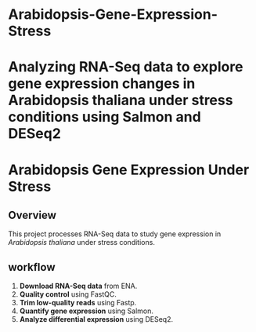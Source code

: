 # Arabidopsis-Gene-Expression-Stress
Analyzing RNA-Seq data to explore gene expression changes in Arabidopsis thaliana under stress conditions using Salmon and DESeq2
=======
# Arabidopsis Gene Expression Under Stress

## Overview
This project processes RNA-Seq data to study gene expression in *Arabidopsis thaliana* under stress conditions.

## workflow
1. **Download RNA-Seq data** from ENA.
2. **Quality control** using FastQC.
3. **Trim low-quality reads** using Fastp.
4. **Quantify gene expression** using Salmon.
5. **Analyze differential expression** using DESeq2.
